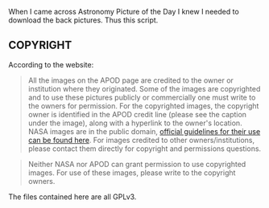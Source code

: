 When I came across Astronomy Picture of the Day I knew I needed to download the back pictures.  Thus this script.

COPYRIGHT
--
According to the website:

>All the images on the APOD page are credited to the owner or institution where they originated. Some of the images are copyrighted and to use these pictures publicly or commercially one must write to the owners for permission. For the copyrighted images, the copyright owner is identified in the APOD credit line (please see the caption under the image), along with a hyperlink to the owner's location. NASA images are in the public domain, [official guidelines for their use can be found here](http://www.nasa.gov/audience/formedia/features/MP_Photo_Guidelines.html). For images credited to other owners/institutions, please contact them directly for copyright and permissions questions.

>Neither NASA nor APOD can grant permission to use copyrighted images. For use of these images, please write to the copyright owners.

The files contained here are all GPLv3.